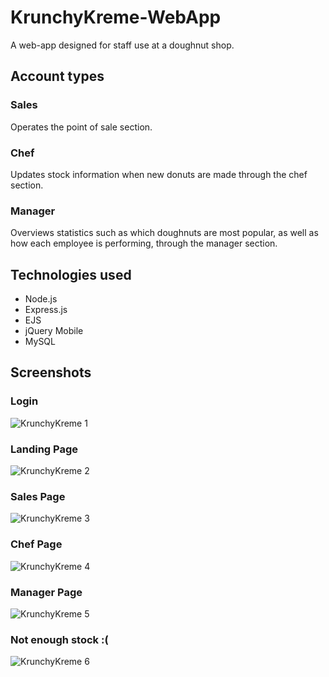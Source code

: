 # KrunchyKreme-WebApp
A web-app designed for staff use at a doughnut shop.


## Account types
### Sales
Operates the point of sale section.

### Chef
Updates stock information when new donuts are made through the chef section.

### Manager
Overviews statistics such as which doughnuts are most popular, as well as how each employee is performing, through the manager section.

## Technologies used

* Node.js
* Express.js
* EJS
* jQuery Mobile
* MySQL

## Screenshots

### Login
![KrunchyKreme 1](https://i.imgur.com/DUniXfy.png)

### Landing Page

![KrunchyKreme 2](https://i.imgur.com/lUBkAhv.jpg)

### Sales Page

![KrunchyKreme 3](https://i.imgur.com/Los93qA.png)

### Chef Page

![KrunchyKreme 4](https://i.imgur.com/NNPb4rH.png)

### Manager Page

![KrunchyKreme 5](https://i.imgur.com/onavWBT.png)

### Not enough stock :(

![KrunchyKreme 6](https://i.imgur.com/WcArsgl.png)
